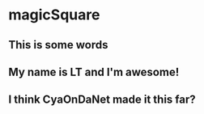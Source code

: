# magicSquare

## This is some words


## My name is LT and I'm awesome!
## I think CyaOnDaNet made it this far?

